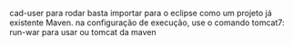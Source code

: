 cad-user
para rodar basta importar para o eclipse como um projeto já existente Maven. na configuração de execução, use o comando tomcat7: run-war para usar ou tomcat da maven
